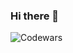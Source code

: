 ### Hi there 👋

![Codewars](https://github.r2v.ch/codewars?user=hennndev&name=true&top_languages=true&stroke=%23b362ff&theme=purple_dark)
